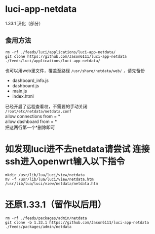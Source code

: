 # luci-app-netdata
1.33.1 汉化（部分）
## 食用方法  
```  
rm -rf ./feeds/luci/applications/luci-app-netdata/  
git clone https://github.com/Jason6111/luci-app-netdata ./feeds/luci/applications/luci-app-netdata/  
```  
也可以用web里文件，覆盖至路径 `/usr/share/netdata/web/` ，请先备份

 -  dashboard_info.js   
 -  dashboard.js   
 -  main.js   
 -  index.html  
  
已经开启了远程查看权，不需要的手动关闭  
`/root/etc/netdata/netdata.conf`  
allow connections from = *  
allow dashboard from = *  
把这两行第一个*删除即可  
# 如发现luci进不去netdata请尝试 连接ssh进入openwrt输入以下指令
```  
mkdir /usr/lib/lua/luci/view/netdata
mv -f /usr/lib/lua/luci/view/netdata.htm /usr/lib/lua/luci/view/netdata/netdata.htm
```  

# 还原1.33.1（留作以后用）  
```  
rm -rf ./feeds/packages/admin/netdata  
git clone -b 1.33.1 https://github.com/Jason6111/luci-app-netdata ./feeds/packages/admin/netdata  
```
